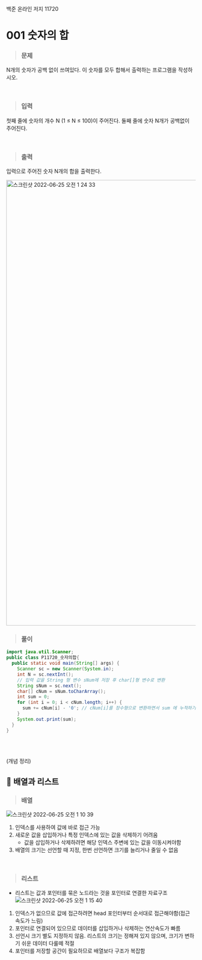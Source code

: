 백준 온라인 저지 11720
# 001 숫자의 합

> ### 문제 
N개의 숫자가 공백 없이 쓰여있다. 이 숫자를 모두 합해서 출력하는 프로그램을 작성하시오.

<br>

> ### 입력 
첫째 줄에 숫자의 개수 N (1 ≤ N ≤ 100)이 주어진다. 둘째 줄에 숫자 N개가 공백없이 주어진다.

<br>

> ### 출력 
입력으로 주어진 숫자 N개의 합을 출력한다.

<img width="1183" alt="스크린샷 2022-06-25 오전 1 24 33" src="https://user-images.githubusercontent.com/101084642/175577152-235e1390-393e-478a-8484-69136ec64408.png">

<br>

> ### 풀이
```java
import java.util.Scanner;
public class P11720_숫자의합{
  public static void main(String[] args) {
    Scanner sc = new Scanner(System.in);
    int N = sc.nextInt();
    // 입력 값을 String 형 변수 sNum에 저장 후 char[]형 변수로 변환
    String sNum = sc.next();
    char[] cNum = sNum.toCharArray();
    int sum = 0;
    for (int i = 0; i < cNum.length; i++) {
      sum += cNum[i] - '0'; // cNum[i]를 정수형으로 변환하면서 sum 에 누적하기
    }
    System.out.print(sum);
  }
}


```

<br>
<br>

(개념 정리)
## 📌 배열과 리스트

> ### 배열<br>
![스크린샷 2022-06-25 오전 1 10 39](https://user-images.githubusercontent.com/101084642/175574981-63e0b10c-99d1-4da3-a8e0-2689065eb3b0.png)
1. 인덱스를 사용하여 값에 바로 접근 가능<br>
2. 새로운 값을 삽입하거나 특정 인덱스에 있는 값을 삭제하기 어려움
    - 값을 삽입하거나 삭제하려면 해당 인덱스 주변에 있는 값을 이동시켜야함
3. 배열의 크기는 선언할 때 지정, 한번 선언하면 크기를 늘리거나 줄일 수 없음

<br>

> ### 리스트<br>
- 리스트는 값과 포인터를 묶은 노드라는 것을 포인터로 연결한 자료구조 <br>
![스크린샷 2022-06-25 오전 1 15 40](https://user-images.githubusercontent.com/101084642/175575796-bf275339-f2f2-4849-a5fb-84bc1acd8cac.png)
1. 인덱스가 없으므로 값에 접근하려면 head 포인터부터 순서대로 접근해야함(접근 속도가 느림)
2. 포인터로 연결되어 있으므로 데이터를 삽입하거나 삭제하는 연산속도가 빠름
3. 선언시 크기 별도 지정하지 않음. 리스트의 크기는 정해져 있지 않으며, 크기가 변하기 쉬운 데이터 다룰떼 적절
4. 포인터를 저장할 공간이 필요하므로 배열보다 구조가 복잡함

<br>
